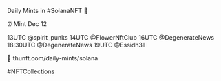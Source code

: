 Daily Mints in #SolanaNFT 🚀

⏰ Mint Dec 12

13UTC @spirit_punks
14UTC @FlowerNftClub
16UTC @DegenerateNews
18:30UTC @DegenerateNews
19UTC @Essidh3ll

🔗 thunft.com/daily-mints/solana

#NFTCollections
